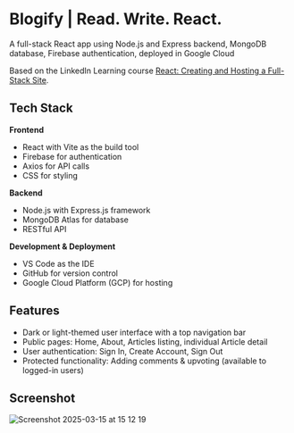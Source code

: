 # Blogify | Read. Write. React.

A full-stack React app using Node.js and Express backend, MongoDB database, Firebase authentication, deployed in Google Cloud

Based on the LinkedIn Learning course [React: Creating and Hosting a Full-Stack Site](https://www.linkedin.com/learning/react-creating-and-hosting-a-full-stack-site-24928483).

## Tech Stack

**Frontend**
- React with Vite as the build tool
- Firebase for authentication
- Axios for API calls
- CSS for styling

**Backend**
- Node.js with Express.js framework
- MongoDB Atlas for database
- RESTful API

**Development & Deployment**
- VS Code as the IDE
- GitHub for version control
- Google Cloud Platform (GCP) for hosting

## Features

- Dark or light-themed user interface with a top navigation bar
- Public pages: Home, About, Articles listing, individual Article detail
- User authentication: Sign In, Create Account, Sign Out
- Protected functionality: Adding comments & upvoting (available to logged-in users)

## Screenshot

![Screenshot 2025-03-15 at 15 12 19](https://github.com/user-attachments/assets/57297544-746d-4b7a-bab2-a9c32df6896f)
